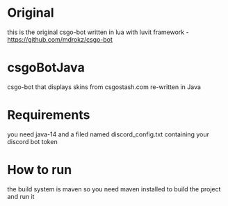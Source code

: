 # Original
this is the original csgo-bot written in lua with luvit framework - https://github.com/mdrokz/csgo-bot

# csgoBotJava
csgo-bot that displays skins from csgostash.com re-written in Java


# Requirements
you need java-14 and a filed named discord_config.txt containing your discord bot token

# How to run
the build system is maven so you need maven installed to build the project and run it
